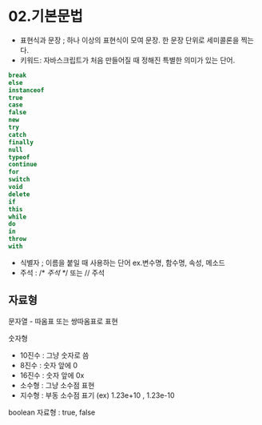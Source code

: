 # 02.기본문법

* 표현식과 문장 ; 하나 이상의 표현식이 모여 문장. 한 문장 단위로 세미콜론을 찍는다. 
* 키워드: 자바스크립트가 처음 만들어질 때 정해진 특별한 의미가 있는 단어. 

```javascript
break
else
instanceof
true 
case
false
new
try
catch
finally
null
typeof
continue
for
switch
void
delete
if
this
while
do
in
throw
with 
```

* 식별자 ; 이름을 붙일 때 사용하는 단어 ex.변수명, 함수명, 속성, 메소드
* 주석 : /\* _주석 \*_/ 또는 // 주석

## 자료형

문자열 - 따옴표 또는 쌍따옴표로 표현

숫자형 

* 10진수 : 그냥 숫자로 씀
* 8진수 : 숫자 앞에 0
* 16진수 : 숫자 앞에 0x
* 소수형 : 그냥 소수점 표현
* 지수형 : 부동 소수점 표기  \(ex\) 1.23e+10 , 1.23e-10

boolean 자료형 : true, false



